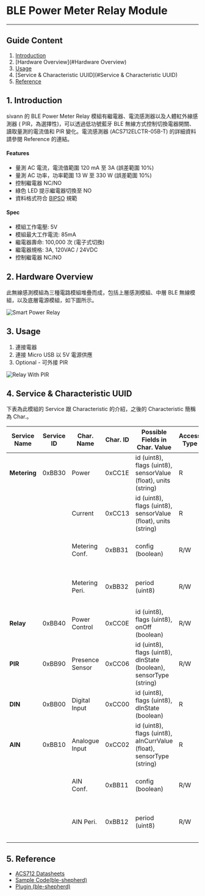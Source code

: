 # BLE Power Meter Relay Module  
---  

## Guide Content  

1. [Introduction](#Introduction)  
2. [Hardware Overview](#Hardware Overview)  
3. [Usage](#Usage)  
4. [Service & Characteristic UUID](#Service & Characteristic UUID)  
5. [Reference](#Reference)  


<a name="Introduction"></a>
## 1. Introduction  

sivann 的 BLE Power Meter Relay 模組有繼電器、電流感測器以及人體紅外線感測器 ( PIR，為選擇性)，可以透過低功號藍牙 BLE 無線方式控制切換電器開關、讀取量測的電流值和 PIR 變化。電流感測器 (ACS712ELCTR-05B-T) 的詳細資料請參閱 Reference 的連結。  

#### Features  
 * 量測 AC 電流，電流值範圍 120 mA 至 3A (誤差範圍 10%)  
 * 量測 AC 功率，功率範圍 13 W 至 330 W (誤差範圍 10%)  
 * 控制繼電器 NC/NO  
 * 綠色 LED 提示繼電器切換至 NO  
 * 資料格式符合 [BIPSO](https://github.com/bluetoother/bipso/wiki/BIPSO-Specification "BIPSO") 規範  

#### Spec  
 * 模組工作電壓: 5V  
 * 模組最大工作電流: 85mA  
 * 繼電器壽命: 100,000 次 (電子式切換)  
 * 繼電器規格: 3A, 120VAC / 24VDC  
 * 控制繼電器 NC/NO  


<a name="Hardware Overview"></a>
## 2. Hardware Overview  

此無線感測模組為三種電路模組堆疊而成，包括上層感測模組、中層 BLE 無線模組，以及底層電源模組，如下圖所示。  

![Smart Power Relay](http://i.imgur.com/HtcpIQ0.png "Smart Power Relay")  


<a name="Usage"></a>
## 3. Usage  

1. 連接電器  
2. 連接 Micro USB 以 5V 電源供應  
3. Optional - 可外接 PIR  

![Relay With PIR](http://i.imgur.com/lJygRXB.png "Relay With PIR")  


<a name="Service & Characteristic UUID"></a>
## 4. Service & Characteristic UUID  

下表為此模組的 Service 跟 Characteristic 的介紹，之後的 Characteristic 簡稱為 Char.。  

|  Service Name  |  Service ID  |  Char. Name       |  Char. ID  |  Possible Fields in Char. Value                                        |  Access Type  |  Unit  |  Description                                   |  
|----------------|--------------|-------------------|------------|------------------------------------------------------------------------|---------------|--------|------------------------------------------------|  
|  **Metering**  |   0xBB30     |  Power            |  0xCC1E    |  id (uint8), flags (uint8), sensorValue (float), units (string)        |  R            |  W     |                                                |  
|                |              |  Current          |  0xCC13    |  id (uint8), flags (uint8), sensorValue (float), units (string)        |  R            |  A     |                                                |  
|                |              |  Metering Conf.   |  0xBB31    |  config (boolean)                                                      |  R/W          |        |  Measurment Switch. 0 (OFF), 1 (ON)            |  
|                |              |  Metering Peri.   |  0xBB32    |  period (uint8)                                                        |  R/W          |        |  Period = [Data * 10] ms, Data Range : 10~255  |  
|  **Relay**     |   0xBB40     |  Power Control    |  0xCC0E    |  id (uint8), flags (uint8), onOff (boolean)                            |  R/W          |        |  0 (NC), 1 (NO)                                |  
|  **PIR**       |   0xBB90     |  Presence Sensor  |  0xCC06    |  id (uint8), flags (uint8), dInState (boolean), sensorType (string)    |  R/W          |        |  0 (Low), 1 (High)                             |  
|  **DIN**       |   0xBB00     |  Digital Input    |  0xCC00    |  id (uint8), flags (uint8), dInState (boolean)                         |  R            |        |  0 (Low), 1 (High)                             |  
|  **AIN**       |   0xBB10     |  Analogue Input   |  0xCC02    |  id (uint8), flags (uint8), aInCurrValue (float), sensorType (string)  |  R            |  mV    |                                                |  
|                |              |  AIN Conf.        |  0xBB11    |  config (boolean)                                                      |  R/W          |        |  Measurment Switch. 0 (OFF), 1 (ON)            |  
|                |              |  AIN Peri.        |  0xBB12    |  period (uint8)                                                        |  R/W          |        |  Period = [Data * 10] ms, Data Range : 10~255  |  


<a name="Reference"></a>
## 5. Reference  

 * [ACS712 Datasheets](http://pdf1.alldatasheet.com/datasheet-pdf/view/168326/ALLEGRO/ACS712.html "ACS712")  
 * [Sample Code(ble-shepherd)](https://github.com/sivann-tw/hiver-iot-kit-ble/blob/master/example/powerMeterRelay.js "Power Meter Relay Sample Code")  
 * [Plugin (ble-shepherd)](https://github.com/bluetoother/bshep-plugin-sivann-relay/blob/master/index.js "Power Meter Relay Plugin")  
